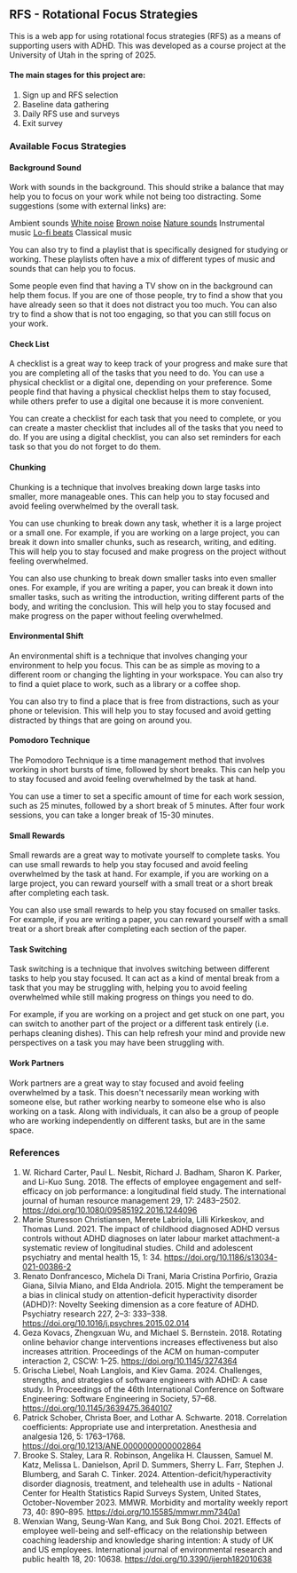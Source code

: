 ## RFS - Rotational Focus Strategies

This is a web app for using rotational focus strategies (RFS) as a means of supporting users with ADHD. This was developed as a course project at the University of Utah in the spring of 2025. 

#### The main stages for this project are:
1. Sign up and RFS selection
2. Baseline data gathering
3. Daily RFS use and surveys
4. Exit survey

### Available Focus Strategies

#### Background Sound

Work with sounds in the background. This should strike a balance that may help you to focus on your work while not being too distracting. Some suggestions (some with external links) are:

Ambient sounds
[White noise](https://www.youtube.com/watch?v=dv2XyqC-EQ4&t=40s)
[Brown noise](https://www.youtube.com/watch?v=P48QELwruQs)
[Nature sounds](https://www.youtube.com/watch?v=ipf7ifVSeDU)
Instrumental music
[Lo-fi beats](https://www.youtube.com/watch?v=jfKfPfyJRdk)
Classical music

You can also try to find a playlist that is specifically designed for studying or working. These playlists often have a mix of different types of music and sounds that can help you to focus.

Some people even find that having a TV show on in the background can help them focus. If you are one of those people, try to find a show that you have already seen so that it does not distract you too much. You can also try to find a show that is not too engaging, so that you can still focus on your work.

#### Check List

A checklist is a great way to keep track of your progress and make sure that you are completing all of the tasks that you need to do. You can use a physical checklist or a digital one, depending on your preference. Some people find that having a physical checklist helps them to stay focused, while others prefer to use a digital one because it is more convenient.

You can create a checklist for each task that you need to complete, or you can create a master checklist that includes all of the tasks that you need to do. If you are using a digital checklist, you can also set reminders for each task so that you do not forget to do them.

#### Chunking

Chunking is a technique that involves breaking down large tasks into smaller, more manageable ones. This can help you to stay focused and avoid feeling overwhelmed by the overall task.

You can use chunking to break down any task, whether it is a large project or a small one. For example, if you are working on a large project, you can break it down into smaller chunks, such as research, writing, and editing. This will help you to stay focused and make progress on the project without feeling overwhelmed.

You can also use chunking to break down smaller tasks into even smaller ones. For example, if you are writing a paper, you can break it down into smaller tasks, such as writing the introduction, writing different parts of the body, and writing the conclusion. This will help you to stay focused and make progress on the paper without feeling overwhelmed.

#### Environmental Shift

An environmental shift is a technique that involves changing your environment to help you focus. This can be as simple as moving to a different room or changing the lighting in your workspace. You can also try to find a quiet place to work, such as a library or a coffee shop.

You can also try to find a place that is free from distractions, such as your phone or television. This will help you to stay focused and avoid getting distracted by things that are going on around you.

#### Pomodoro Technique

The Pomodoro Technique is a time management method that involves working in short bursts of time, followed by short breaks. This can help you to stay focused and avoid feeling overwhelmed by the task at hand.

You can use a timer to set a specific amount of time for each work session, such as 25 minutes, followed by a short break of 5 minutes. After four work sessions, you can take a longer break of 15-30 minutes.

#### Small Rewards

Small rewards are a great way to motivate yourself to complete tasks. You can use small rewards to help you stay focused and avoid feeling overwhelmed by the task at hand. For example, if you are working on a large project, you can reward yourself with a small treat or a short break after completing each task.

You can also use small rewards to help you stay focused on smaller tasks. For example, if you are writing a paper, you can reward yourself with a small treat or a short break after completing each section of the paper.

#### Task Switching

Task switching is a technique that involves switching between different tasks to help you stay focused. It can act as a kind of mental break from a task that you may be struggling with, helping you to avoid feeling overwhelmed while still making progress on things you need to do.

For example, if you are working on a project and get stuck on one part, you can switch to another part of the project or a different task entirely (i.e. perhaps cleaning dishes). This can help refresh your mind and provide new perspectives on a task you may have been struggling with.

#### Work Partners

Work partners are a great way to stay focused and avoid feeling overwhelmed by a task. This doesn't necessarily mean working with someone else, but rather working nearby to someone else who is also working on a task. Along with individuals, it can also be a group of people who are working independently on different tasks, but are in the same space.

### References 

1. W. Richard Carter, Paul L. Nesbit, Richard J. Badham, Sharon K. Parker, and Li-Kuo Sung. 2018. The effects of employee engagement and self-efficacy on job performance: a longitudinal field study. The international journal of human resource management 29, 17: 2483–2502. https://doi.org/10.1080/09585192.2016.1244096
2. Marie Sturesson Christiansen, Merete Labriola, Lilli Kirkeskov, and Thomas Lund. 2021. The impact of childhood diagnosed ADHD versus controls without ADHD diagnoses on later labour market attachment-a systematic review of longitudinal studies. Child and adolescent psychiatry and mental health 15, 1: 34. https://doi.org/10.1186/s13034-021-00386-2
3. Renato Donfrancesco, Michela Di Trani, Maria Cristina Porfirio, Grazia Giana, Silvia Miano, and Elda Andriola. 2015. Might the temperament be a bias in clinical study on attention-deficit hyperactivity disorder (ADHD)?: Novelty Seeking dimension as a core feature of ADHD. Psychiatry research 227, 2–3: 333–338. https://doi.org/10.1016/j.psychres.2015.02.014
4. Geza Kovacs, Zhengxuan Wu, and Michael S. Bernstein. 2018. Rotating online behavior change interventions increases effectiveness but also increases attrition. Proceedings of the ACM on human-computer interaction 2, CSCW: 1–25. https://doi.org/10.1145/3274364
5. Grischa Liebel, Noah Langlois, and Kiev Gama. 2024. Challenges, strengths, and strategies of software engineers with ADHD: A case study. In Proceedings of the 46th International Conference on Software Engineering: Software Engineering in Society, 57–68. https://doi.org/10.1145/3639475.3640107
6. Patrick Schober, Christa Boer, and Lothar A. Schwarte. 2018. Correlation coefficients: Appropriate use and interpretation. Anesthesia and analgesia 126, 5: 1763–1768. https://doi.org/10.1213/ANE.0000000000002864
7. Brooke S. Staley, Lara R. Robinson, Angelika H. Claussen, Samuel M. Katz, Melissa L. Danielson, April D. Summers, Sherry L. Farr, Stephen J. Blumberg, and Sarah C. Tinker. 2024. Attention-deficit/hyperactivity disorder diagnosis, treatment, and telehealth use in adults - National Center for Health Statistics Rapid Surveys System, United States, October-November 2023. MMWR. Morbidity and mortality weekly report 73, 40: 890–895. https://doi.org/10.15585/mmwr.mm7340a1
8. Wenxian Wang, Seung-Wan Kang, and Suk Bong Choi. 2021. Effects of employee well-being and self-efficacy on the relationship between coaching leadership and knowledge sharing intention: A study of UK and US employees. International journal of environmental research and public health 18, 20: 10638. https://doi.org/10.3390/ijerph182010638